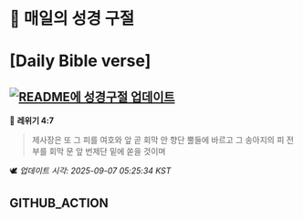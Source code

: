 # 🙏 매일의 성경 구절
# [Daily Bible verse]
## [![README에 성경구절 업데이트](https://github.com/DONGSUKA/first_test/actions/workflows/update-readme-bible.yml/badge.svg)](https://github.com/DONGSUKA/first_test/actions/workflows/update-readme-bible.yml)
<!-- START_BIBLE_VERSE -->
📖 **레위기 4:7**
> 제사장은 또 그 피를 여호와 앞 곧 회막 안 향단 뿔들에 바르고 그 송아지의 피 전부를 회막 문 앞 번제단 밑에 쏟을 것이며

🕊️ _업데이트 시각: 2025-09-07 05:25:34 KST_
  <!-- END_BIBLE_VERSE -->
## GITHUB_ACTION

